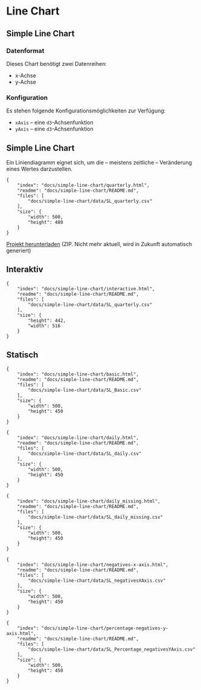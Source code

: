 # Line Chart

## Simple Line Chart

### Datenformat

Dieses Chart benötigt zwei Datenreihen:

* x-Achse
* y-Achse

### Konfiguration

Es stehen folgende Konfigurationsmöglichkeiten zur Verfügung:

* `xAxis` – eine `d3`-Achsenfunktion
* `yAxis` – eine `d3`-Achsenfunktion

## Simple Line Chart

Ein Liniendiagramm eignet sich, um die – meistens zeitliche – Veränderung eines Wertes darzustellen.

```project
{
    "index": "docs/simple-line-chart/quarterly.html",
    "readme": "docs/simple-line-chart/README.md",
    "files": [
        "docs/simple-line-chart/data/SL_quarterly.csv"
    ],
    "size": {
        "width": 500,
        "height": 480
    }
}
```

[Projekt herunterladen](docs/simple-line-chart/simple-line-chart.zip) (ZIP. Nicht mehr aktuell, wird in Zukunft automatisch generiert)

## Interaktiv

```project
{
    "index": "docs/simple-line-chart/interactive.html",
    "readme": "docs/simple-line-chart/README.md",
    "files": [
        "docs/simple-line-chart/data/SL_quarterly.csv"
    ],
    "size": {
        "height": 442,
        "width": 516
    }
}
```

## Statisch

```project
{
    "index": "docs/simple-line-chart/basic.html",
    "readme": "docs/simple-line-chart/README.md",
    "files": [
        "docs/simple-line-chart/data/SL_Basic.csv"
    ],
    "size": {
        "width": 500,
        "height": 450
    }
}
```

```project
{
    "index": "docs/simple-line-chart/daily.html",
    "readme": "docs/simple-line-chart/README.md",
    "files": [
        "docs/simple-line-chart/data/SL_daily.csv"
    ],
    "size": {
        "width": 500,
        "height": 450
    }
}
```

```project
{
    "index": "docs/simple-line-chart/daily_missing.html",
    "readme": "docs/simple-line-chart/README.md",
    "files": [
        "docs/simple-line-chart/data/SL_daily_missing.csv"
    ],
    "size": {
        "width": 500,
        "height": 450
    }
}
```

```project
{
    "index": "docs/simple-line-chart/negatives-x-axis.html",
    "readme": "docs/simple-line-chart/README.md",
    "files": [
        "docs/simple-line-chart/data/SL_negativesXAxis.csv"
    ],
    "size": {
        "width": 500,
        "height": 450
    }
}
```

```project
{
    "index": "docs/simple-line-chart/percentage-negatives-y-axis.html",
    "readme": "docs/simple-line-chart/README.md",
    "files": [
        "docs/simple-line-chart/data/SL_Percentage_negativesYAxis.csv"
    ],
    "size": {
        "width": 500,
        "height": 450
    }
}
```

